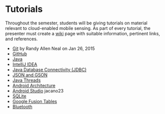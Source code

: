Tutorials
=========

Throughout the semester, students will be giving tutorials on material relevant to cloud-enabled mobile sensing.
As part of every tutorial, the presenter must create a [wiki](https://github.com/CourseReps/ECEN489-Spring2015/wiki) page with suitable information, pertinent links, and references.

* [Git](https://github.com/CourseReps/ECEN489-Spring2015/wiki/git)  by Randy Allen Neal on Jan 26, 2015
* [GitHub](https://github.com/CourseReps/ECEN489-Spring2015/wiki/github)
* [Java](https://github.com/CourseReps/ECEN489-Spring2015/wiki/java)
* [IntelliJ IDEA](https://github.com/CourseReps/ECEN489-Spring2015/wiki/intellij)
* [Java Database Connectivity (JDBC)](https://github.com/CourseReps/ECEN489-Spring2015/wiki/jdbc)
* [JSON and GSON](https://github.com/CourseReps/ECEN489-Spring2015/wiki/json)
* [Java Threads](https://github.com/CourseReps/ECEN489-Spring2015/wiki/threads)
* [Android Architecture](https://github.com/CourseReps/ECEN489-Spring2015/wiki/android)
* [Android Studio](https://github.com/CourseReps/ECEN489-Spring2015/wiki/androidstudio) jacano23
* [SQLite](https://github.com/CourseReps/ECEN489-Spring2015/wiki/sqlite)
* [Google Fusion Tables](https://github.com/CourseReps/ECEN489-Spring2015/wiki/fusiontables)
* [Bluetooth](https://github.com/CourseReps/ECEN489-Spring2015/wiki/bluetooth)
